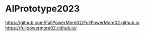 # AIPrototype2023
https://github.com/FullPowerMore02/FullPowerMore02.github.io
https://fullpowermore02.github.io/


